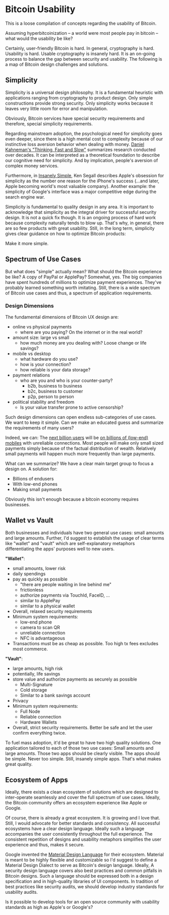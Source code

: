 # Bitcoin Usability 

This is a loose compilation of concepts regarding the usability of Bitcoin. 

Assuming hyperbitcoinization – a world were most people pay in bitcoin – what would the usability be like?

Certainly, user-friendly Bitcoin is hard. In general, cryptography is hard. Usability is hard. Usable cryptography is insanely hard. It is an on-going process to balance the gap between security and usability. The following is a map of Bitcoin design challenges and solutions.

## Simplicity
Simplicity is a universal design philosophy. It is a fundamental heuristic with applications ranging from cryptography to product design.
Only simple constructions provide strong security. Only simplicity works because it leaves very little room for error and manipulation.

Obviously, Bitcoin services have special security requirements and therefore, special simplicity requirements. 

Regarding mainstream adoption, the psychological need for simplicity goes even deeper, since there is a high mental cost to complexity because of our instinctive loss aversion behavior when dealing with money.
[Daniel Kahneman's "Thinking, Fast and Slow"](https://en.wikipedia.org/wiki/Thinking,_Fast_and_Slow) summarizes research conducted over decades. 
It can be interpreted as a theoretical foundation to describe our cognitive need for simplicity. And by implication, people's aversion of complex money services.

Furthermore, in [Insanely Simple](https://www.amazon.com/Insanely-Simple-Obsession-Drives-Success/dp/1591846218), Ken Segall describes Apple's obsession for simplicity as the number one reason for the iPhone's success (...and later, Apple becoming world's most valuable company).
Another example: the simplicity of Google's interface was a major competitive edge during the search engine war.

Simplicity is fundamental to quality design in any area. It is important to acknowledge that simplicity as the integral driver for successful security design. 
It is not a quick fix though. It is an ongoing process of hard work because complexity naturally tends to blow up. That's why, in general, there are so few products with great usability. Still, in the long term, simplicity gives clear guidance on how to optimize Bitcoin products:

Make it more simple.

## Spectrum of Use Cases

But what does "simple" actually mean? What should the Bitcoin experience be like? A copy of PayPal or ApplePay? Somewhat, yes. The big companies have spent hundreds of millions to optimize payment experiences. They've probably learned something worth imitating.
Still, there is a wide spectrum of Bitcoin use cases and thus, a spectrum of application requirements. 

### Design Dimensions
The fundamental dimensions of Bitcoin UX design are:

- online vs physical payments
  - where are you paying? On the internet or in the real world?
- amount size: large vs small 
  - how much money are you dealing with? Loose change or life savings?
- mobile vs desktop
  - what hardware do you use?
  - how is your connection?
  - how reliable is your data storage?
- payment relations
  - who are you and who is your counter-party?
    - b2b, business to business 
    - b2c, business to customer
    - p2p, person to person
- political stability and freedom
  - Is your value transfer prone to active censorship?


Such design dimensions can open endless sub-categories of use cases. We want to keep it simple. 
Can we make an educated guess and summarize the requirements of many users? 

Indeed, we can: The [next billion users](https://www.youtube.com/watch?v=6fBS8LOpIQc) will be [on billions of (low-end) mobiles](https://www.youtube.com/watch?v=ak6Uj02DTjk) with unreliable connections. Most people will make only small sized payments simply because of the factual distribution of wealth. Relatively small payments will happen much more frequently than large payments.

What can we summarize? We have a clear main target group to focus a design on. A solution for:
- Billions of endusers
- With low-end phones
- Making small payments

Obviously this isn't enough because a bitcoin economy requires businesses. 



## Wallet vs Vault
Both businesses and individuals have two general use cases: small amounts and large amounts. Further, I'd suggest to establish the usage of clear terms like "wallet" and "vault" which are self-explanatory metaphors differentiating the apps' purposes well to new users.

**"Wallet"**:
- small amounts, lower risk
- daily spendings 
- pay as quickly as possible 
  - "there are people waiting in line behind me"
  - frictionless
  - authorize payments via TouchId, FaceID, ... 
  - similar to ApplePay
  - similar to a physical wallet 
- Overall, relaxed security requirements
- Minimum system requirements:
  - low-end phone 
  - camera to scan QR
  - unreliable connection
  - NFC is advantageous
- Transactions must be as cheap as possible. Too high tx fees excludes most commerce.

**"Vault"**:
- large amounts, high risk
- potentially, life savings 
- store value and authorize payments as securely as possible
  - Multi-Signature
  - Cold storage
  - Similar to a bank savings account 
- Privacy
- Minimum system requirements:
  - Full Node
  - Reliable connection
  - Hardware Wallets
- Overall, strict security requirements. Better be safe and let the user confirm everything twice.

To fuel mass adoption, it'd be great to have two high quality solutions. One application tailored to each of those two use cases: Small amounts and large amounts. 
Those two apps should be clearly visible. The apps should be simple. Never too simple. Still, insanely simple apps. That's what makes great quality.


## Ecosystem of Apps
Ideally, there exists a clean ecosystem of solutions which are designed to inter-operate seamlessly and cover the full spectrum of use cases. Ideally, the Bitcoin community offers an ecosystem experience like Apple or Google.

Of course, there is already a great ecosystem. It is growing and I love that. Still, I would advocate for better standards and consistency. All successful ecosystems have a clear design language. Ideally such a language accompanies the user consistently throughout the full experience. The consistent repetition of designs and usability metaphors simplifies the user experience and thus, makes it secure. 

Google invented the [Material Design Language](https://material.io/design/) for their ecosystem. Material is meant to be highly flexible and customizable so I'd suggest to define a Material Design Dialect to serve as Bitcoin's design language.
Ideally, A security design language covers also best practices and common pitfalls in Bitcoin designs. 
Such a language should be expressed both in a design specification and in high-quality libraries of UI components. In tradition of best practices like security audits, we should develop industry standards for usability audits. 

Is it possible to develop tools for an open source community with usability standards as high as Apple's or Google's? 


